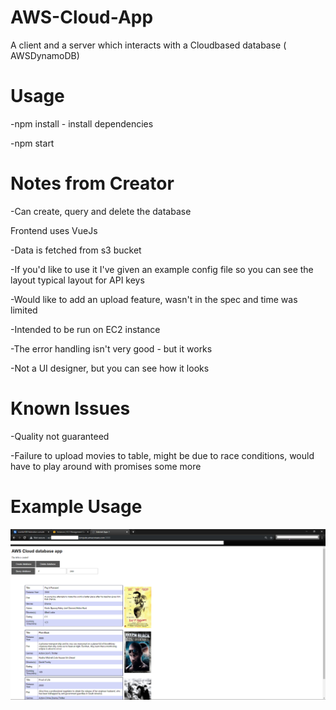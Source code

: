 # AWS-Cloud-App
A client and a server which interacts with a Cloudbased database ( AWSDynamoDB)

Usage
======
-npm install - install dependencies

-npm start 


Notes from Creator
======
-Can create, query and delete the database

Frontend uses VueJs 

-Data is fetched from s3 bucket

-If you'd like to use it I've given an example config file so you can see the layout typical layout for API keys

-Would like to add an upload feature, wasn't in the spec and time was limited

-Intended to be run on EC2 instance

-The error handling isn't very good - but it works 

-Not a UI designer, but you can see how it looks

Known Issues
======
-Quality not guaranteed

-Failure to upload movies to table, might be due to race conditions, would have to play around with promises some more

Example Usage
======
![Example Usage](https://github.com/eoleahy/AWS-Cloud-App/blob/master/1.png)
